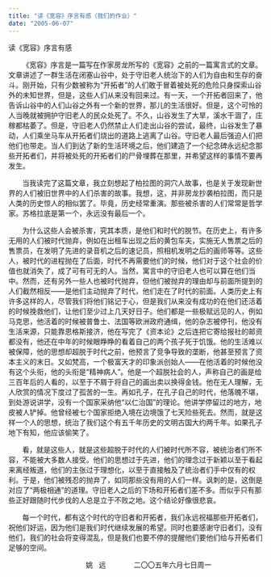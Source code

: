 ```yaml
---
title: "读《宽容》序言有感（我们的作业）"
date: "2005-06-07"
---
```


读《宽容》序言有感

       《宽容》序言是一篇写在作家房龙所写的《宽容》之前的一篇寓言式的文章。文章讲述了一群生活在闭塞山谷中，处于守旧老人统治下的人们为自由和生存的奋斗。刚开始，只有少数被称为“开拓者”的人们敢于冒着被处死的危险只身探索山谷外的未知世界，但是，这些人们从来没有回来过。有一天，一个开拓者回来了，他告诉山谷中的人们山谷之外有一个新的世界，那儿的生活很好。但是，这个可怜的人当晚就被拥护守旧老人的民众处死了。不久，山谷发生了大旱，溪水干涸了，庄稼都枯萎了。但是，守旧老人仍然禁止人们走出山谷的尝试，最终，山谷发生了暴动，人们乘坐马车从开拓者们烧出的道路上逃离了山谷。守旧老人最后强迫人们把他们也带走。当人们到达了新的生活环境之后，他们建造了一个纪念碑永远纪念那些开拓者们，并将被处死的开拓者们的尸骨埋葬在那里，并希望这样的事情不要再发生。

       当我读完了这篇文章，我立刻想起了柏拉图的洞穴人故事，也是关于发现新世界的人们被旧世界中的人们杀害的故事。我想，这，并非房龙抄袭柏拉图，而只是人类的历史惊人的相似罢了。毕竟，历史经常重演。那些被杀害的人们常常是哲学家。苏格拉底是第一个，永远没有最后一个。

       为什么这些人会被杀害，究其本质，是他们和时代的脱节。在历史上，有许多无用的人们被时代抛弃，例如在出租车出现之后的黄包车夫，实施无人售票之后的售票员，在发明了先进的录音机之后的速记员，照相机发明之后的画师等等。这些人，被时代的进程抛在了后面，时代不再需要他们的时候，他们对于这个社会的价值也就消失了，成了可有可无的人。当然，寓言中的守旧老人也可以算在他们当中。然而，还有另外一些人也被时代抛弃，但他们被抛弃的理由却与前面所提到的人们截然相反——是他们主动抛弃了时代，他们走在了时代的前面。人类历史上有许多这样的人，尽管我们将他们铭记于心，但是我们从来没有成功的在他们还活着的时候挽救他们，让他们至少过上几天好日子。他们都是一些极赋远见的人，例如马克思，他活着的时候被普鲁士、法国等欧洲政府通缉，他的杂志被停刊，他没有生活来源，只能靠恩格斯接济，他在写完了《资本论》之后连把它寄给报社的邮资都没有，他还在中年的时候眼睁睁的看着自己的两个孩子死于饥饿。他的生活难以被保障，他的思想却超脱于时代之前，他预言了竞争导致的垄断，他甚至预言了资本主义的末日。又如梵高，一个极富天才的印象派创始人——在他活着的时候他没有这个头衔，他的头衔是“精神病人”。他是一个超脱社会的人，声称自己的画是给三百年后的人看的，以至于不屑于将自己的画出卖以换得金钱。他在无人理解，无人欣赏的情况下度过了孤苦的一生。再如孔子，在孔子自己的时代，他落魄不堪，到处游说讲学，没有一个国家采纳他“以仁治国”的理论。他讲学停留过的地方，地皮被人铲掉。他曾经被七个国家拒绝入境在边境饿了七天险些死去。然而，就是这样一个人的思想，统治了我们这个有五千年历史的文明古国大约两千年。如果孔子地下有知，他应该偷笑了。

       看，就是这些人，就是这些超脱于时代的人们被时代所不容，被统治者们所不容，不能被大多数人接受。他们的思想过于先进，他们的理念过于新颖以至于看起来离经叛道，他们的主张过于理想化，以至于直接触及了统治者们手中仅有的权利。于是，他们被残忍的抛弃了，如同那些没有用的人们一样。讽刺的是，这倒是对应了“两极相通”的道理。守旧老人之后的下场和开拓者们差不多。而似乎只有那些正好跟随时代步伐的人总是立于不败之地。这个结论好像很悲哀。

       每一个时代，都有这个时代的守旧者和开拓者，我们永远祝福那些开拓者们，祝他们好运，因为他们是我们时代继续发展的希望。同时也要感谢守旧者们，没有他们，我们的社会将变得混乱，但是我们也要不停的提醒他们要他们给与开拓者们足够的空间。

                                       姚   远              二〇〇五年六月七日周一
